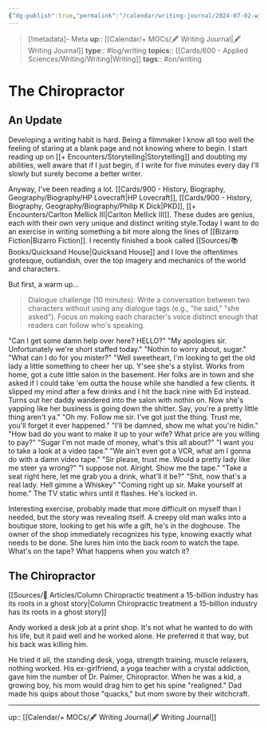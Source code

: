 ```yaml
---
{"dg-publish":true,"permalink":"/calendar/writing-journal/2024-07-02-wj-the-chiropractor/","title":"The Chiropractor"}
---
```


> [!metadata]- Meta
> **up**:: [[Calendar/+ MOCs/🖋 Writing Journal\|🖋 Writing Journal]]
> **type**:: #log/writing 
> **topics**:: [[Cards/600 - Applied Sciences/Writing/Writing\|Writing]]
> **tags**:: #on/writing

# The Chiropractor

## An Update

Developing a writing habit is hard. Being a filmmaker I know all too well the feeling of staring at a blank page and not knowing where to begin. I start reading up on [[+ Encounters/Storytelling\|Storytelling]] and doubting my abilities, well aware that if I just begin, if I write for five minutes every day I'll slowly but surely become a better writer.

Anyway, I've been reading a lot. [[Cards/900 - History, Biography, Geography/Biography/HP Lovecraft\|HP Lovecraft]], [[Cards/900 - History, Biography, Geography/Biography/Philip K Dick\|PKD]], [[+ Encounters/Carlton Mellick III\|Carlton Mellick III]]. These dudes are genius, each with their own very unique and distinct writing style.Today I want to do an exercise in writing something a bit more along the lines of [[Bizarro Fiction\|Bizarro Fiction]]. I recently finished a book called [[Sources/📚 Books/Quicksand House\|Quicksand House]] and I love the oftentimes grotesque, outlandish, over the top imagery and mechanics of the world and characters. 

But first, a warm up...

> Dialogue challenge (10 minutes): Write a conversation between two characters without using any dialogue tags (e.g., "he said," "she asked"). Focus on making each character's voice distinct enough that readers can follow who's speaking.

"Can I get some damn help over here? HELLO?"
"My apologies sir. Unfortunately we're short staffed today."
"Nothin to worry about, sugar."
"What can I do for you mister?"
"Well sweetheart, I'm looking to get the old lady a little something to cheer her up. Y'see she's a stylist. Works from home, got a cute little salon in the basement. Her folks are in town and she asked if I could take 'em outta the house while she handled a few clients. It slipped my mind after a few drinks and I hit the back nine with Ed instead. Turns out her daddy wandered into the salon with nothin on. Now she's yapping like her business is going down the shitter. Say, you're a pretty little thing aren't ya."
"Oh my. Follow me sir. I've got just the thing. Trust me, you'll forget it ever happened."
"I'll be damned, show me what you're hidin."
"How bad do you want to make it up to your wife? What price are you willing to pay?"
"Sugar I'm not made of money, what's this all about?"
"I want you to take a look at a video tape."
"We ain't even got a VCR, what am I gonna do with a damn video tape."
"Sir please, trust me. Would a pretty lady like me steer ya wrong?"
"I suppose not. Alright. Show me the tape."
"Take a seat right here, let me grab you a drink, what'll it be?"
"Shit, now that's a real lady. Hell gimme a Whiskey"
"Coming right up sir. Make yourself at home."
The TV static whirs until it flashes. He's locked in. 

Interesting exercise, probably made that more difficult on myself than I needed, but the story was revealing itself. A creepy old man walks into a boutique store, looking to get his wife a gift, he's in the doghouse. The owner of the shop immediately recognizes his type, knowing exactly what needs to be done. She lures him into the back room to watch the tape. What's on the tape? What happens when you watch it?


## The Chiropractor

[[Sources/📰 Articles/Column Chiropractic treatment a 15-billion industry has its roots in a ghost story\|Column Chiropractic treatment a 15-billion industry has its roots in a ghost story]]

Andy worked a desk job at a print shop. It's not what he wanted to do with his life, but it paid well and he worked alone. He preferred it that way, but his back was killing him.

He tried it all, the standing desk, yoga, strength training, muscle relaxers, nothing worked. His ex-girlfriend, a yoga teacher with a crystal addiction, gave him the number of Dr. Palmer, Chiropractor. When he was a kid, a growing boy, his mom would drag him to get his spine "realigned." Dad made his quips about those "quacks," but mom swore by their witchcraft.

---
up:: [[Calendar/+ MOCs/🖋 Writing Journal\|🖋 Writing Journal]]